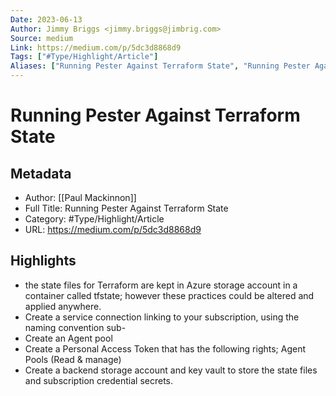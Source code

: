 ```yaml
---
Date: 2023-06-13
Author: Jimmy Briggs <jimmy.briggs@jimbrig.com>
Source: medium
Link: https://medium.com/p/5dc3d8868d9
Tags: ["#Type/Highlight/Article"]
Aliases: ["Running Pester Against Terraform State", "Running Pester Against Terraform State"]
---
```

# Running Pester Against Terraform State

## Metadata
- Author: [[Paul Mackinnon]]
- Full Title: Running Pester Against Terraform State
- Category: #Type/Highlight/Article
- URL: https://medium.com/p/5dc3d8868d9

## Highlights
- the state files for Terraform are kept in Azure storage account in a container called tfstate; however these practices could be altered and applied anywhere.
- Create a service connection linking to your subscription, using the naming convention sub-<last-12-digits-of-sub-id>
- Create an Agent pool
- Create a Personal Access Token that has the following rights; Agent Pools (Read & manage)
- Create a backend storage account and key vault to store the state files and subscription credential secrets.
